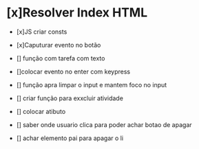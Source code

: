 # [x]Resolver Index HTML

- [x]JS criar consts

- [x]Caputurar evento no botão
- [] função com tarefa com texto
- []colocar evento no enter com keypress
- [] função apra limpar o input e mantem foco no input
- [] criar função para exxcluir atividade
- [] colocar atibuto
- [] saber onde usuario clica para poder achar botao de apagar
- [] achar elemento pai para apagar o li